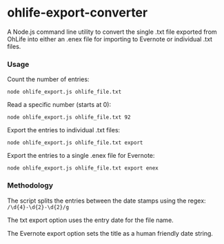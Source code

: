 ohlife-export-converter
=======================

A Node.js command line utility to convert the single .txt file exported from OhLife into either an .enex file for importing to Evernote or individual .txt files.

### Usage
Count the number of entries:

`node ohlife_export.js ohlife_file.txt`

Read a specific number (starts at 0):

`node ohlife_export.js ohlife_file.txt 92`

Export the entries to individual .txt files:

`node ohlife_export.js ohlife_file.txt export`

Export the entries to a single .enex file for Evernote:

`node ohlife_export.js ohlife_file.txt export enex`


### Methodology

The script splits the entries between the date stamps using the regex: `/\d{4}-\d{2}-\d{2}/g`

The txt export option uses the entry date for the file name.

The Evernote export option sets the title as a human friendly date string.
